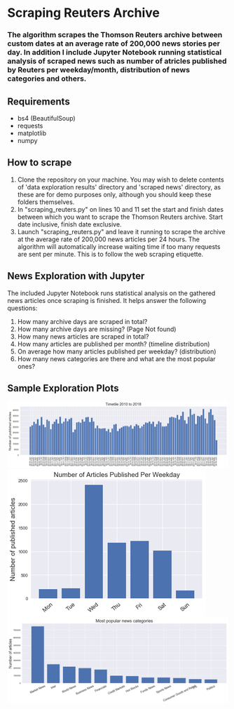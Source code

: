 # Scraping Reuters Archive

### The algorithm scrapes the Thomson Reuters archive between custom dates at an average rate of 200,000 news stories per day. In addition I include Jupyter Notebook running statistical analysis of scraped news such as number of atricles published by Reuters per weekday/month, distribution of news categories and others.

## Requirements
- bs4 (BeautifulSoup)
- requests
- matplotlib
- numpy

## How to scrape
1. Clone the repository on your machine. You may wish to delete contents of 'data exploration results' directory and 'scraped news' directory, as these are for demo purposes only, although you should keep these folders themselves.
2. In "scraping_reuters.py" on lines 10 and 11 set the start and finish dates between which you want to scrape the Thomson Reuters archive. Start date inclusive, finish date exclusive.
3. Launch "scraping_reuters.py" and leave it running to scrape the archive at the average rate of 200,000 news articles per 24 hours. The algorithm will automatically increase waiting time if too many requests are sent per minute. This is to follow the web scraping etiquette.

## News Exploration with Jupyter
The included Jupyter Notebook runs statistical analysis on the gathered news articles once scraping is finished. It helps answer the following questions: 
1. How many archive days are scraped in total? 
2. How many archive days are missing? (Page Not found) 
3. How many news articles are scraped in total? 
4. How many articles are published per month? (timeline distribution) 
5. On average how many articles published per weekday? (distribution)
6. How many news categories are there and what are the most popular ones?

## Sample Exploration Plots
<img src="data exploration results/Monthly Timeline.png" />

<img src="data exploration results/Weekday Distribution.png" />

<img src="data exploration results/Most Popular News Categories.png" />
